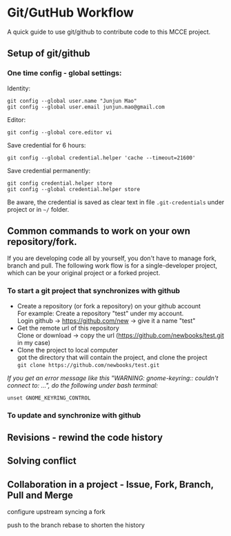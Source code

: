 # Git/GutHub Workflow

A quick guide to use git/github to contribute code to this MCCE project.

## Setup of git/github

### One time config - global settings:

Identity:

    git config --global user.name "Junjun Mao"
    git config --global user.email junjun.mao@gmail.com


Editor: 

    git config --global core.editor vi 

Save credential for 6 hours: 

    git config --global credential.helper 'cache --timeout=21600' 

Save credential permanently: 

    git config credential.helper store 
    git config --global credential.helper store 

Be aware, the credential is saved as clear text in file ```.git-credentials``` under project or in ```~/``` folder. 


## Common commands to work on your own repository/fork.
If you are developing code all by yourself, you don't have to manage fork, branch and pull. The following work flow 
is for a single-developer project, which can be your original project or a forked project.

### To start a git project that synchronizes with github
* Create a repository (or fork a repository) on your github account <br>
  For example: Create a repository "test" under my account. <br>
  Login github -> https://github.com/new  -> give it a name "test"
* Get the remote url of this repository <br>
  Clone or download -> copy the url (https://github.com/newbooks/test.git in my case)
* Clone the project to local computer <br>
  got the directory that will contain the project, and clone the project <br>
  ```git clone https://github.com/newbooks/test.git```

*If you get an error message like this "WARNING: gnome-keyring:: couldn't connect to: ...", 
do the following under bash terminal:*
```    
unset GNOME_KEYRING_CONTROL
```

### To update and synchronize with github



 
## Revisions - rewind the code history

## Solving conflict

## Collaboration in a project - Issue, Fork, Branch, Pull and Merge 

configure upstream
syncing a fork

push to the branch
rebase to shorten the history
